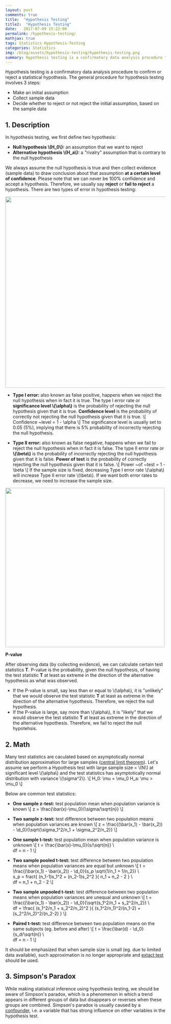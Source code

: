 ```yaml
---
layout: post
comments: true
title:  "Hypothesis Testing"
title2:  "Hypothesis Testing"
date:   2017-07-09 15:22:00
permalink: /hypothesis-testing/
mathjax: true
tags: Statistics Hypothesis-Testing
categories: Statistics
img: /blog/assets/hypothesis-testing/hypothesis-testing.png
summary: Hypothesis testing is a confirmatory data analysis procedure to confirm or reject a statistical hypothesis...
---
```



Hypothesis testing is a confirmatory data analysis procedure to confirm or reject a statistical hypothesis. The general procedure for hypothesis testing involves 3 steps:
* Make an initial assumption
* Collect sample data
* Decide whether to reject or not reject the initial assumption, based on the sample data

## 1. Description
In hypothesis testing, we first define two hypothesis:
* __Null hypothesis \\(H_0\\):__ an assumption that we want to reject
* __Alternative hypothesis \\(H_a\\):__ a "rivalry" assumption that is contrary to the null hypothesis

We always assume the null hypothesis is true and then collect evidence (sample data) to draw conclusion about that assumption __at a certain level of confidence__. Please note that we can never be 100% confidence and accept a hypothesis. Therefore, we usually say __reject__ or __fail to reject__ a hypothesis. There are two types of error in hypothesis testing:
<div class="imgcap">
<div >
    <img src="/blog/assets/hypothesis-testing/error-type.png" width = "600">
</div>
</div>

* __Type I error:__ also known as false positive, happens when we reject the null hypothesis when in fact it is true. The type I error rate or __significance level \\(\alpha\\)__ is the probability of rejecting the null hypothesis given that it is true. __Confidence level__ is the probability of correctly not rejecting the null hypothesis given that it is true.
\\[
Confidence ~level = 1 - \alpha
\\]
The significance level is usually set to 0.05 (5%), implying that there is 5% probability of incorrectly rejecting the null hypothesis.

* __Type II error:__ also known as false negative, happens when we fail to reject the null hypothesis when in fact it is false. The type II error rate or __\\(\beta\\)__ is the probability of incorrectly rejecting the null hypothesis given that it is false. __Power of test__ is the probability of correctly rejecting the null hypothesis given that it is false.
\\[
Power ~of ~test = 1 - \beta
\\]
If the sample size is fixed, decreasing Type I error rate \\(\alpha\\) will increase Type II error rate \\(\beta\\). If we want both error rates to decrease, we need to increase the sample size.
<div class="imgcap">
<div >
    <img src="/blog/assets/hypothesis-testing/power.jpg" width = "500">
</div>
</div>

__P-value__

After observing data (by collecting evidence), we can calculate certain test statistics __T__. P-value is the probability, given the null hypothesis, of having the test statistic __T__ at least as extreme in the direction of the alternative hypothesis as what was observed.
* If the P-value is small, say less than or equal to \\(\alpha\\), it is "unlikely" that we would observe the test statistic __T__ at least as extreme in the direction of the alternative hypothesis. Therefore, we reject the null hypothesis.
* If the P-value is large, say more than \\(\alpha\\), it is "likely" that we would observe the test statistic __T__ at least as extreme in the direction of the alternative hypothesis. Therefore, we fail to reject the null hypotehsis.


## 2. Math
Many test statistics are caculated based on asymptotically normal distribution approximation for large samples ([central limit theorem](https://en.wikipedia.org/wiki/Central_limit_theorem)). Let's assume we perform a Hypothesis test with large sample size = \\(N\\) at significant level \\(\alpha\\) and the test statistics has asymptotically normal distribution with variance \\(\sigma^2\\).
\\[
H_0: \mu = \mu_0
H_a: \mu > \mu_0
\\]



Below are common test statistics:
* __One sample z-test:__ test population mean when population variance is known
\\[
z = \frac{\bar(x)-\mu_0}{\sigma/\sqrt{n}}
\\]

* __Two sample z-test:__ test difference between two population means when population variances are known
\\[
z = \frac{(\bar(x_1) - \bar(x_2)) - \d_0}{\sqrt{\sigma_1^2/n_1 + \sigma_2^2/n_2}}
\\]

* __One sample t-test:__ test population mean when population variance is unknown
\\[
t = \frac{\bar(x)-\mu_0}{s/\sqrt{n}} \\\
df = n - 1
\\]

* __Two sample pooled t-test:__ test difference between two population means when population variances are equal but unknown
\\[
t = \frac{(\bar(x_1) - \bar(x_2)) - \d_0}{s_p \sqrt{1/n_1 + 1/n_2}} \\\
s_p = fract{ (n_1-1)s_1^2 + (n_2-1)s_2^2 }{ n_1 + n_2 - 2 } \\\
df = n_1 + n_2 - 2
\\]

* __Two sample unpooled t-test:__ test difference between two population means when population variances are unequal and unknown
\\[
t = \frac{(\bar(x_1) - \bar(x_2)) - \d_0}{\sqrt{s_1^2/n_1 + s_2^2/n_2}} \\\
df = \frac{ (s_1^2/n_1 + s_2^2/n_2)^2 }{ (s_1^2/n_1)^2/(n_1-2) + (s_2^2/n_2)^2/(n_2-2)  }
\\]

* __Paired t-test:__ test difference between two population means on the same subjects (eg. before and after)
\\[
t = \frac{\bar(d) - \d_0}{s_d/\sqrt(n)} \\\
df = n - 1
\\]

It should be emphasized that when sample size is small (eg. due to limited data available), such approximation is no longer appropriate and [extact test](https://en.wikipedia.org/wiki/Exact_test) should be used. 

## 3. Simpson's Paradox
While making statistical inference using hypothesis testing, we should be aware of Simpson's paradox, which is a phenomenon in which a trend appears in different groups of data but disappears or reverses when these groups are combined. Simpson's paradox is usually caused by a [confounder](https://en.wikipedia.org/wiki/Confounding), i.e. a variable that has strong influence on other variables in the hypothesis test.
